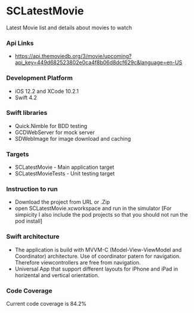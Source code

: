 # SCLatestMovie
Latest Movie list and details about movies to watch

### Api Links
- https://api.themoviedb.org/3/movie/upcoming?api_key=449d682523802e0ca4f8b06d8dcf629c&language=en-US

### Development Platform
- iOS 12.2 and XCode 10.2.1
- Swift 4.2

### Swift libraries 
- Quick.Nimble for BDD testing
- GCDWebServer for mock server
- SDWebImage for image download and caching

### Targets
- SCLatestMovie - Main application target
- SCLatestMovieTests - Unit testing target

### Instruction to run
- Download the project from URL or .Zip
- open SCLatestMovie.xcworkspace and run in the simulator
[For simpicity I also include the pod projects so that you should not run the pod install]

### Swift architecture
- The application is build with MVVM-C (Model-View-ViewModel and Coordinator) architecture. Use of coordinator patern for navigation. Therefore viewcontrollers are free from navigation. 
- Universal App that support different layouts for iPhone and iPad in horizental and vertical orientation.

### Code Coverage
Current code coverage is 84.2%

